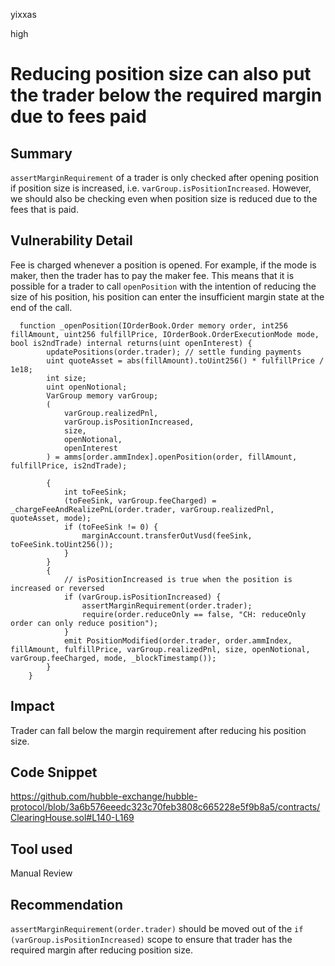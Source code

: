 yixxas

high

# Reducing position size can also put the trader below the required margin due to fees paid

## Summary
`assertMarginRequirement` of a trader is only checked after opening position if position size is increased, i.e. `varGroup.isPositionIncreased`. However, we should also be checking even when position size is reduced due to the fees that is paid.

## Vulnerability Detail
Fee is charged whenever a position is opened. For example, if the mode is maker, then the trader has to pay the maker fee. This means that it is possible for a trader to call `openPosition` with the intention of reducing the size of his position, his position can enter the insufficient margin state at the end of the call. 

```solidity
  function _openPosition(IOrderBook.Order memory order, int256 fillAmount, uint256 fulfillPrice, IOrderBook.OrderExecutionMode mode, bool is2ndTrade) internal returns(uint openInterest) {
        updatePositions(order.trader); // settle funding payments
        uint quoteAsset = abs(fillAmount).toUint256() * fulfillPrice / 1e18;
        int size;
        uint openNotional;
        VarGroup memory varGroup;
        (
            varGroup.realizedPnl,
            varGroup.isPositionIncreased,
            size,
            openNotional,
            openInterest
        ) = amms[order.ammIndex].openPosition(order, fillAmount, fulfillPrice, is2ndTrade);

        {
            int toFeeSink;
            (toFeeSink, varGroup.feeCharged) = _chargeFeeAndRealizePnL(order.trader, varGroup.realizedPnl, quoteAsset, mode);
            if (toFeeSink != 0) {
                marginAccount.transferOutVusd(feeSink, toFeeSink.toUint256());
            }
        }
        {
            // isPositionIncreased is true when the position is increased or reversed
            if (varGroup.isPositionIncreased) {
                assertMarginRequirement(order.trader);
                require(order.reduceOnly == false, "CH: reduceOnly order can only reduce position");
            }
            emit PositionModified(order.trader, order.ammIndex, fillAmount, fulfillPrice, varGroup.realizedPnl, size, openNotional, varGroup.feeCharged, mode, _blockTimestamp());
        }
    }
```

## Impact
Trader can fall below the margin requirement after reducing his position size.

## Code Snippet
https://github.com/hubble-exchange/hubble-protocol/blob/3a6b576eeedc323c70feb3808c665228e5f9b8a5/contracts/ClearingHouse.sol#L140-L169

## Tool used

Manual Review

## Recommendation
`assertMarginRequirement(order.trader)` should be moved out of the `if (varGroup.isPositionIncreased)` scope to ensure that trader has the required margin after reducing position size.
